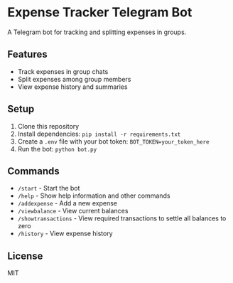 # Expense Tracker Telegram Bot

A Telegram bot for tracking and splitting expenses in groups.

## Features

- Track expenses in group chats
- Split expenses among group members
- View expense history and summaries

## Setup

1. Clone this repository
2. Install dependencies: `pip install -r requirements.txt`
3. Create a `.env` file with your bot token: `BOT_TOKEN=your_token_here`
4. Run the bot: `python bot.py`

## Commands

- `/start` - Start the bot
- `/help` - Show help information and other commands
- `/addexpense` - Add a new expense
- `/viewbalance` - View current balances
- `/showtransactions` - View required transactions to settle all balances to zero
- `/history` - View expense history

## License

MIT
